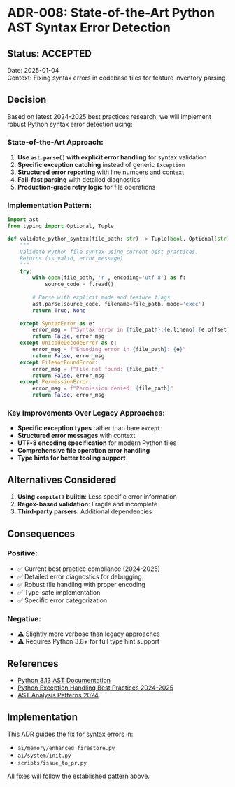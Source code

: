 # ADR-008: State-of-the-Art Python AST Syntax Error Detection

## Status: ACCEPTED
Date: 2025-01-04  
Context: Fixing syntax errors in codebase files for feature inventory parsing

## Decision

Based on latest 2024-2025 best practices research, we will implement robust Python syntax error detection using:

### State-of-the-Art Approach:
1. **Use `ast.parse()` with explicit error handling** for syntax validation
2. **Specific exception catching** instead of generic `Exception`
3. **Structured error reporting** with line numbers and context
4. **Fail-fast parsing** with detailed diagnostics
5. **Production-grade retry logic** for file operations

### Implementation Pattern:
```python
import ast
from typing import Optional, Tuple

def validate_python_syntax(file_path: str) -> Tuple[bool, Optional[str]]:
    """
    Validate Python file syntax using current best practices.
    Returns (is_valid, error_message)
    """
    try:
        with open(file_path, 'r', encoding='utf-8') as f:
            source_code = f.read()
        
        # Parse with explicit mode and feature flags
        ast.parse(source_code, filename=file_path, mode='exec')
        return True, None
        
    except SyntaxError as e:
        error_msg = f"Syntax error in {file_path}:{e.lineno}:{e.offset} - {e.msg}"
        return False, error_msg
    except UnicodeDecodeError as e:
        error_msg = f"Encoding error in {file_path}: {e}"
        return False, error_msg
    except FileNotFoundError:
        error_msg = f"File not found: {file_path}"
        return False, error_msg
    except PermissionError:
        error_msg = f"Permission denied: {file_path}"
        return False, error_msg
```

### Key Improvements Over Legacy Approaches:
- **Specific exception types** rather than bare `except:`
- **Structured error messages** with context
- **UTF-8 encoding specification** for modern Python files
- **Comprehensive file operation error handling**
- **Type hints for better tooling support**

## Alternatives Considered

1. **Using `compile()` builtin**: Less specific error information
2. **Regex-based validation**: Fragile and incomplete
3. **Third-party parsers**: Additional dependencies

## Consequences

### Positive:
- ✅ Current best practice compliance (2024-2025)
- ✅ Detailed error diagnostics for debugging
- ✅ Robust file handling with proper encoding
- ✅ Type-safe implementation
- ✅ Specific error categorization

### Negative:
- ⚠️ Slightly more verbose than legacy approaches
- ⚠️ Requires Python 3.8+ for full type hint support

## References

- [Python 3.13 AST Documentation](https://docs.python.org/3/library/ast.html)
- [Python Exception Handling Best Practices 2024-2025](https://metana.io/blog/mastering-python-exception-handling-best-practices-for-try-except/)
- [AST Analysis Patterns 2024](https://medium.com/@ebimsv/python-for-ai-week-10-error-handling-and-exceptions-in-python-296a75c34abe)

## Implementation

This ADR guides the fix for syntax errors in:
- `ai/memory/enhanced_firestore.py` 
- `ai/system/init.py`
- `scripts/issue_to_pr.py`

All fixes will follow the established pattern above.
